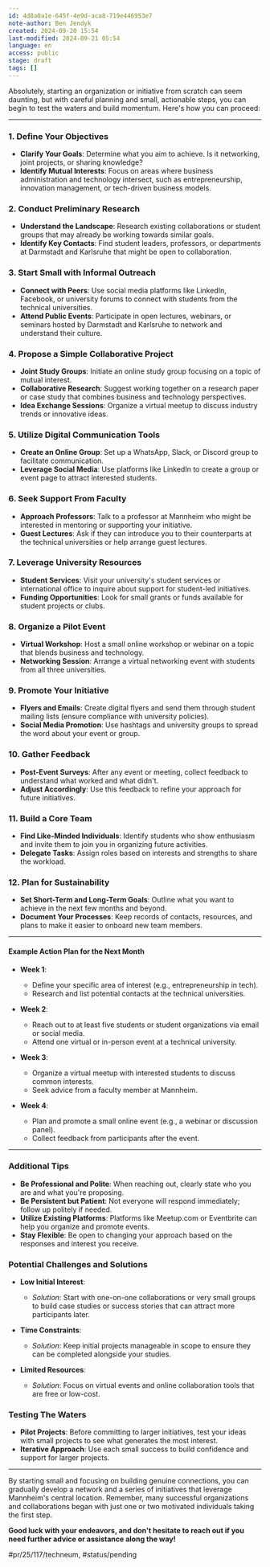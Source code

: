 ```yaml
---
id: 4d8a0a1e-645f-4e9d-aca8-719e446953e7
note-author: Ben Jendyk
created: 2024-09-20 15:54
last-modified: 2024-09-21 05:54
language: en
access: public
stage: draft
tags: []
---
```


Absolutely, starting an organization or initiative from scratch can seem daunting, but with careful planning and small, actionable steps, you can begin to test the waters and build momentum. Here's how you can proceed:

---

### **1. Define Your Objectives**

- **Clarify Your Goals**: Determine what you aim to achieve. Is it networking, joint projects, or sharing knowledge?
- **Identify Mutual Interests**: Focus on areas where business administration and technology intersect, such as entrepreneurship, innovation management, or tech-driven business models.

### **2. Conduct Preliminary Research**

- **Understand the Landscape**: Research existing collaborations or student groups that may already be working towards similar goals.
- **Identify Key Contacts**: Find student leaders, professors, or departments at Darmstadt and Karlsruhe that might be open to collaboration.

### **3. Start Small with Informal Outreach**

- **Connect with Peers**: Use social media platforms like LinkedIn, Facebook, or university forums to connect with students from the technical universities.
- **Attend Public Events**: Participate in open lectures, webinars, or seminars hosted by Darmstadt and Karlsruhe to network and understand their culture.

### **4. Propose a Simple Collaborative Project**

- **Joint Study Groups**: Initiate an online study group focusing on a topic of mutual interest.
- **Collaborative Research**: Suggest working together on a research paper or case study that combines business and technology perspectives.
- **Idea Exchange Sessions**: Organize a virtual meetup to discuss industry trends or innovative ideas.

### **5. Utilize Digital Communication Tools**

- **Create an Online Group**: Set up a WhatsApp, Slack, or Discord group to facilitate communication.
- **Leverage Social Media**: Use platforms like LinkedIn to create a group or event page to attract interested students.

### **6. Seek Support From Faculty**

- **Approach Professors**: Talk to a professor at Mannheim who might be interested in mentoring or supporting your initiative.
- **Guest Lectures**: Ask if they can introduce you to their counterparts at the technical universities or help arrange guest lectures.

### **7. Leverage University Resources**

- **Student Services**: Visit your university's student services or international office to inquire about support for student-led initiatives.
- **Funding Opportunities**: Look for small grants or funds available for student projects or clubs.

### **8. Organize a Pilot Event**

- **Virtual Workshop**: Host a small online workshop or webinar on a topic that blends business and technology.
- **Networking Session**: Arrange a virtual networking event with students from all three universities.

### **9. Promote Your Initiative**

- **Flyers and Emails**: Create digital flyers and send them through student mailing lists (ensure compliance with university policies).
- **Social Media Promotion**: Use hashtags and university groups to spread the word about your event or group.

### **10. Gather Feedback**

- **Post-Event Surveys**: After any event or meeting, collect feedback to understand what worked and what didn't.
- **Adjust Accordingly**: Use this feedback to refine your approach for future initiatives.

### **11. Build a Core Team**

- **Find Like-Minded Individuals**: Identify students who show enthusiasm and invite them to join you in organizing future activities.
- **Delegate Tasks**: Assign roles based on interests and strengths to share the workload.

### **12. Plan for Sustainability**

- **Set Short-Term and Long-Term Goals**: Outline what you want to achieve in the next few months and beyond.
- **Document Your Processes**: Keep records of contacts, resources, and plans to make it easier to onboard new team members.

---

#### **Example Action Plan for the Next Month**

- **Week 1**:
  - Define your specific area of interest (e.g., entrepreneurship in tech).
  - Research and list potential contacts at the technical universities.

- **Week 2**:
  - Reach out to at least five students or student organizations via email or social media.
  - Attend one virtual or in-person event at a technical university.

- **Week 3**:
  - Organize a virtual meetup with interested students to discuss common interests.
  - Seek advice from a faculty member at Mannheim.

- **Week 4**:
  - Plan and promote a small online event (e.g., a webinar or discussion panel).
  - Collect feedback from participants after the event.

---

### **Additional Tips**

- **Be Professional and Polite**: When reaching out, clearly state who you are and what you're proposing.
- **Be Persistent but Patient**: Not everyone will respond immediately; follow up politely if needed.
- **Utilize Existing Platforms**: Platforms like Meetup.com or Eventbrite can help you organize and promote events.
- **Stay Flexible**: Be open to changing your approach based on the responses and interest you receive.

### **Potential Challenges and Solutions**

- **Low Initial Interest**:
  - *Solution*: Start with one-on-one collaborations or very small groups to build case studies or success stories that can attract more participants later.

- **Time Constraints**:
  - *Solution*: Keep initial projects manageable in scope to ensure they can be completed alongside your studies.

- **Limited Resources**:
  - *Solution*: Focus on virtual events and online collaboration tools that are free or low-cost.

### **Testing The Waters**

- **Pilot Projects**: Before committing to larger initiatives, test your ideas with small projects to see what generates the most interest.
- **Iterative Approach**: Use each small success to build confidence and support for larger projects.

---

By starting small and focusing on building genuine connections, you can gradually develop a network and a series of initiatives that leverage Mannheim's central location. Remember, many successful organizations and collaborations began with just one or two motivated individuals taking the first step.

**Good luck with your endeavors, and don't hesitate to reach out if you need further advice or assistance along the way!**


#pr/25/117/techneum, #status/pending